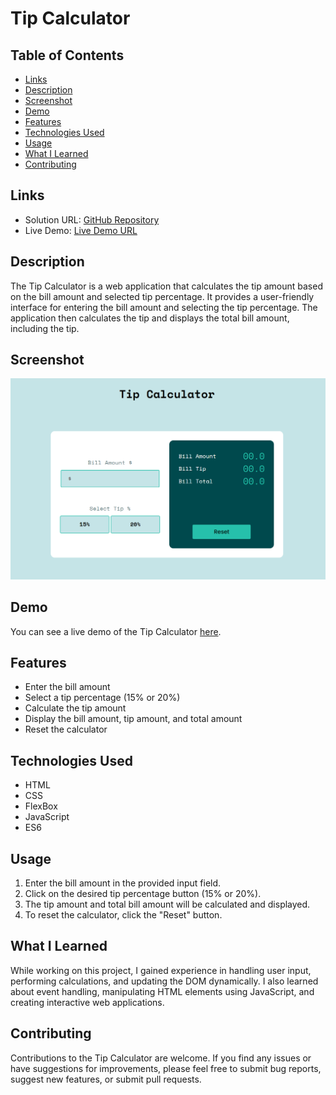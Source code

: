 # Tip Calculator

## Table of Contents

- [Links](#links)
- [Description](#description)
- [Screenshot](#screenshot)
- [Demo](#demo)
- [Features](#features)
- [Technologies Used](#technologies-used)
- [Usage](#usage)
- [What I Learned](#what-i-learned)
- [Contributing](#contributing)

## Links

- Solution URL: [GitHub Repository](https://github.com/aruntutter/Tip-Calculator)
- Live Demo: [Live Demo URL](https://aruntutter.github.io/Tip-Calculator/)

## Description

The Tip Calculator is a web application that calculates the tip amount based on the bill amount and selected tip percentage. It provides a user-friendly interface for entering the bill amount and selecting the tip percentage. The application then calculates the tip and displays the total bill amount, including the tip.

## Screenshot

![Alt Text](./assets/images/Screenshot-img.png)

## Demo

You can see a live demo of the Tip Calculator [here](https://stirring-pasca-21beb8.netlify.app).

## Features

- Enter the bill amount
- Select a tip percentage (15% or 20%)
- Calculate the tip amount
- Display the bill amount, tip amount, and total amount
- Reset the calculator

## Technologies Used

- HTML
- CSS
- FlexBox
- JavaScript
- ES6

## Usage

1. Enter the bill amount in the provided input field.
2. Click on the desired tip percentage button (15% or 20%).
3. The tip amount and total bill amount will be calculated and displayed.
4. To reset the calculator, click the "Reset" button.

## What I Learned

While working on this project, I gained experience in handling user input, performing calculations, and updating the DOM dynamically. I also learned about event handling, manipulating HTML elements using JavaScript, and creating interactive web applications.

## Contributing

Contributions to the Tip Calculator are welcome. If you find any issues or have suggestions for improvements, please feel free to submit bug reports, suggest new features, or submit pull requests.
